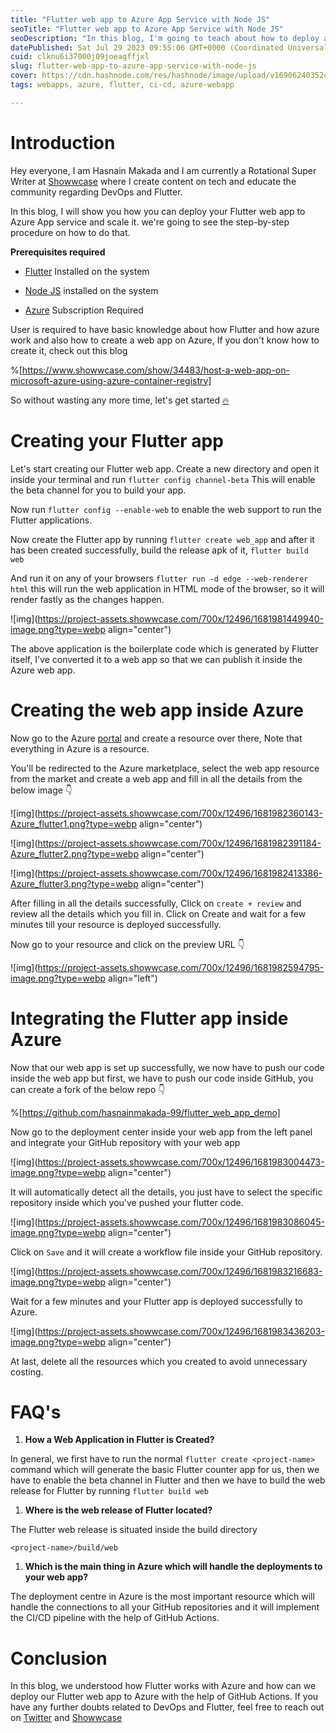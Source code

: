 ```yaml
---
title: "Flutter web app to Azure App Service with Node JS"
seoTitle: "Flutter web app to Azure App Service with Node JS"
seoDescription: "In this blog, I'm going to teach about how to deploy a flutter web app to Azure App Service with the help of Node JS."
datePublished: Sat Jul 29 2023 09:55:06 GMT+0000 (Coordinated Universal Time)
cuid: clknu6i37000j09joeagffjxl
slug: flutter-web-app-to-azure-app-service-with-node-js
cover: https://cdn.hashnode.com/res/hashnode/image/upload/v1690624035244/da2706c1-4b66-4303-911a-677a60ebc97d.png
tags: webapps, azure, flutter, ci-cd, azure-webapp

---
```


# Introduction

Hey everyone, I am Hasnain Makada and I am currently a Rotational Super Writer at [Showwcase](https://showwcase.com/) where I create content on tech and educate the community regarding DevOps and Flutter.

In this blog, I will show you how you can deploy your Flutter web app to Azure App service and scale it. we're going to see the step-by-step procedure on how to do that.

**Prerequisites required**

* [Flutter](https://flutter.dev/) Installed on the system
    
* [Node JS](https://nodejs.org/en) installed on the system
    
* [Azure](https://azure.microsoft.com/) Subscription Required
    

User is required to have basic knowledge about how Flutter and how azure work and also how to create a web app on Azure, If you don't know how to create it, check out this blog

%[https://www.showwcase.com/show/34483/host-a-web-app-on-microsoft-azure-using-azure-container-registry] 

So without wasting any more time, let's get started [🔥](https://emojipedia.org/fire/)

# Creating your Flutter app

Let's start creating our Flutter web app. Create a new directory and open it inside your terminal and run `flutter config channel-beta` This will enable the beta channel for you to build your app.

Now run `flutter config --enable-web` to enable the web support to run the Flutter applications.

Now create the Flutter app by running `flutter create web_app` and after it has been created successfully, build the release apk of it, `flutter build web`

And run it on any of your browsers `flutter run -d edge --web-renderer html` this will run the web application in HTML mode of the browser, so it will render fastly as the changes happen.

![img](https://project-assets.showwcase.com/700x/12496/1681981449940-image.png?type=webp align="center")

The above application is the boilerplate code which is generated by Flutter itself, I've converted it to a web app so that we can publish it inside the Azure web app.

# Creating the web app inside Azure

Now go to the Azure [portal](https://portal.azure.com/#home) and create a resource over there, Note that everything in Azure is a resource.

You'll be redirected to the Azure marketplace, select the web app resource from the market and create a web app and fill in all the details from the below image 👇

![img](https://project-assets.showwcase.com/700x/12496/1681982360143-Azure_flutter1.png?type=webp align="center")

![img](https://project-assets.showwcase.com/700x/12496/1681982391184-Azure_flutter2.png?type=webp align="center")

![img](https://project-assets.showwcase.com/700x/12496/1681982413386-Azure_flutter3.png?type=webp align="center")

After filling in all the details successfully, Click on `create + review` and review all the details which you fill in. Click on Create and wait for a few minutes till your resource is deployed successfully.

Now go to your resource and click on the preview URL 👇

![img](https://project-assets.showwcase.com/700x/12496/1681982594795-image.png?type=webp align="left")

# Integrating the Flutter app inside Azure

Now that our web app is set up successfully, we now have to push our code inside the web app but first, we have to push our code inside GitHub, you can create a fork of the below repo 👇

%[https://github.com/hasnainmakada-99/flutter_web_app_demo] 

Now go to the deployment center inside your web app from the left panel and integrate your GitHub repository with your web app

![img](https://project-assets.showwcase.com/700x/12496/1681983004473-image.png?type=webp align="center")

It will automatically detect all the details, you just have to select the specific repository inside which you've pushed your flutter code.

![img](https://project-assets.showwcase.com/700x/12496/1681983086045-image.png?type=webp align="center")

Click on `Save` and it will create a workflow file inside your GitHub repository.

![img](https://project-assets.showwcase.com/700x/12496/1681983216683-image.png?type=webp align="center")

Wait for a few minutes and your Flutter app is deployed successfully to Azure.

![img](https://project-assets.showwcase.com/700x/12496/1681983436203-image.png?type=webp align="center")

At last, delete all the resources which you created to avoid unnecessary costing.

# FAQ's

1. **How a Web Application in Flutter is Created?**
    

In general, we first have to run the normal `flutter create <project-name>` command which will generate the basic Flutter counter app for us, then we have to enable the beta channel in Flutter and then we have to build the web release for Flutter by running `flutter build web`

1. **Where is the web release of Flutter located?**
    

The Flutter web release is situated inside the build directory

`<project-name>/build/web`

1. **Which is the main thing in Azure which will handle the deployments to your web app?**
    

The deployment centre in Azure is the most important resource which will handle the connections to all your GitHub repositories and it will implement the CI/CD pipeline with the help of GitHub Actions.

# Conclusion

In this blog, we understood how Flutter works with Azure and how can we deploy our Flutter web app to Azure with the help of GitHub Actions. If you have any further doubts related to DevOps and Flutter, feel free to reach out on [Twitter](https://twitter.com/Hasnain_Makada) and [Showwcase](https://showwcase.com/hasnainmakada-99)